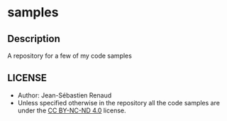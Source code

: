 # samples
## Description
A repository for a few of my code samples

## LICENSE
* Author: Jean-Sébastien Renaud
* Unless specified otherwise in the repository all the code samples are under the [CC BY-NC-ND 4.0](https://creativecommons.org/licenses/by-nc-nd/4.0/legalcode) license.
